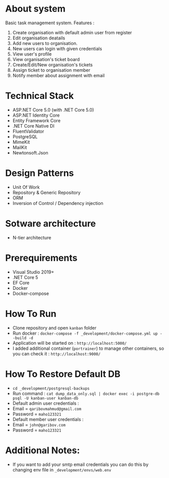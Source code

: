 # About system
Basic task management system. Features :
1. Create organisation with default admin user from register
2. Edit organisation deatails
3. Add new users to organisation.
4. New users can login with given credentials
5. View user's profile
6. View organisation's ticket board
7. Create/Edit/New organisation's tickets
8. Assign ticket to organisation member
9. Notify member about assignment with email

# Technical Stack
- ASP.NET Core 5.0 (with .NET Core 5.0)
- ASP.NET Identity Core
- Entity Framework Core
- .NET Core Native DI
- FluentValidator
- PostgreSQL
- MimeKit
- MailKit
- Newtonsoft.Json 

# Design Patterns
- Unit Of Work
- Repository & Generic Repository
- ORM
- Inversion of Control / Dependency injection

# Sotware architecture
- N-tier architecture

# Prerequirements
- Visual Studio 2019+
- .NET Core 5
- EF Core
- Docker
- Docker-compose

# How To Run
- Clone repository and open `kanban` folder
- Run docker : `docker-compose -f _development/docker-compose.yml up --build -d`
- Application will be started on : `http://localhost:5000/`
- I added additional container (`portrainer`) to manage other containers, so you can check it :  `http://localhost:9000/`  

# How To Restore Default DB
- `cd _development/postgresql-backups`
- Run command : `cat dump_data_only.sql | docker exec -i postgre-db psql -U kanban-user kanban-db`
- Default admin user credentials : 
- Email = `qaribovmahmud@gmail.com`
- Password = `maho123321`
- Default member user credentials :
- Email =  `john@garibov.com`
- Password = `maho123321` 

# Additional Notes:
- If you want to add your smtp email credentials you can do this by changing env file in `_development/envs/web.env`


